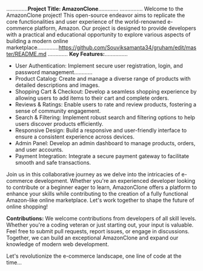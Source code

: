 ..............**Project Title: AmazonClone**.............
...............
Welcome to the AmazonClone project! This open-source endeavor aims to replicate the core functionalities and user experience of the world-renowned e-commerce platform, Amazon. Our project is designed to provide developers with a practical and educational opportunity to explore various aspects of building a modern online marketplace..............https://github.com/Souviksamanta34/gruham/edit/master/README.md
.............
**Key Features:**...............
- User Authentication: Implement secure user registration, login, and password management............
- Product Catalog: Create and manage a diverse range of products with detailed descriptions and images.
- Shopping Cart & Checkout: Develop a seamless shopping experience by allowing users to add items to their cart and complete orders.
- Reviews & Ratings: Enable users to rate and review products, fostering a sense of community engagement.
- Search & Filtering: Implement robust search and filtering options to help users discover products efficiently.
- Responsive Design: Build a responsive and user-friendly interface to ensure a consistent experience across devices.
- Admin Panel: Develop an admin dashboard to manage products, orders, and user accounts.
- Payment Integration: Integrate a secure payment gateway to facilitate smooth and safe transactions.

Join us in this collaborative journey as we delve into the intricacies of e-commerce development. Whether you're an experienced developer looking to contribute or a beginner eager to learn, AmazonClone offers a platform to enhance your skills while contributing to the creation of a fully functional Amazon-like online marketplace. Let's work together to shape the future of online shopping!

**Contributions:**
We welcome contributions from developers of all skill levels. Whether you're a coding veteran or just starting out, your input is valuable. Feel free to submit pull requests, report issues, or engage in discussions. Together, we can build an exceptional AmazonClone and expand our knowledge of modern web development.

Let's revolutionize the e-commerce landscape, one line of code at the time...


